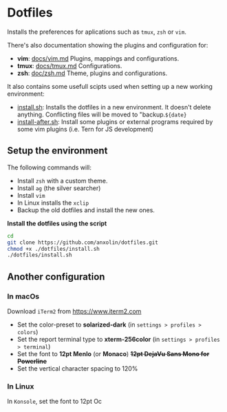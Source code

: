 # Dotfiles
Installs the preferences for aplications such as `tmux`, `zsh` or `vim`.

There's also documentation showing the plugins and configuration for:

* **vim**: [docs/vim.md](docs/vim.md) Plugins, mappings and configurations.
* **tmux**: [docs/tmux.md](docs/tmux.md) Configurations.
* **zsh**: [doc/zsh.md](docs/zsh.md) Theme, plugins and configurations.

It also contains some usefull scipts used when setting up a new working environment:

* [install.sh](install.sh): Installs the dotfiles in a new environment. 
It doesn't delete anything. Conflicting files will be moved to "backup.`${date}`
* [install-after.sh](install.sh): Install some plugins or external programs required by some vim plugins (i.e. Tern for JS development)

## Setup the environment
The following commands will:

* Install `zsh` with a custom theme.
* Install `ag` (the silver searcher)
* Install `vim`
* In Linux installs the `xclip`
* Backup the old dotfiles and install the new ones.

**Install the dotfiles using the script**

```bash
cd
git clone https://github.com/anxolin/dotfiles.git
chmod +x ./dotfiles/install.sh
./dotfiles/install.sh
```

## Another configuration
### In macOs
Download `iTerm2` from https://www.iterm2.com

* Set the color-preset to **solarized-dark** (in `settings > profiles > colors`)
* Set the report terminal type to **xterm-256color** (in `settings > profiles > terminal`)
* Set the font to **12pt Menlo** (or **Monaco**)  ~~**12pt DejaVu Sans Mono for Powerline**~~
* Set the vertical character spacing to 120%

### In Linux
In `Konsole`, set the font to 12pt Oc

